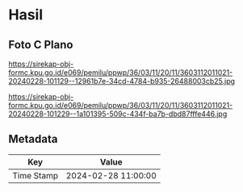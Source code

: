 # Hasil

## Foto C Plano

https://sirekap-obj-formc.kpu.go.id/e069/pemilu/ppwp/36/03/11/20/11/3603112011021-20240228-101129--12961b7e-34cd-4784-b935-26488003cb25.jpg

https://sirekap-obj-formc.kpu.go.id/e069/pemilu/ppwp/36/03/11/20/11/3603112011021-20240228-101229--1a101395-509c-434f-ba7b-dbd87fffe446.jpg


## Metadata

| Key        | Value               |
| ---------- | ------------------- |
| Time Stamp | 2024-02-28 11:00:00 |



